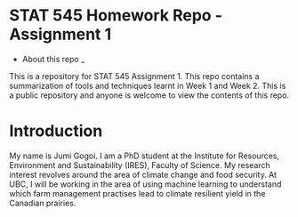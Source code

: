 # STAT 545 Homework Repo - Assignment 1

* About this repo _

This is a repository for STAT 545 Assignment 1. This repo contains a summarization of tools and techniques learnt in Week 1 and Week 2. 
This is a public repository and anyone is welcome to view the contents of this repo. 

# Introduction 

My name is Jumi Gogoi. I am a PhD student at the Institute for Resources, Environment and Sustainability (IRES), Faculty of Science. 
My research interest revolves around the area of climate change and food security. 
At UBC, I will be working in the area of using machine learning to understand which farm management practises lead to climate resilient 
yield in the Canadian prairies.
